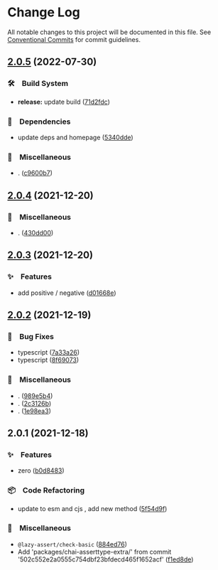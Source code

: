 # Change Log

All notable changes to this project will be documented in this file.
See [Conventional Commits](https://conventionalcommits.org) for commit guidelines.

## [2.0.5](https://github.com/bluelovers/ws-jest/compare/chai-asserttype-extra@2.0.4...chai-asserttype-extra@2.0.5) (2022-07-30)


### 🛠　Build System

* **release:** update build ([71d2fdc](https://github.com/bluelovers/ws-jest/commit/71d2fdc71463d67c9b49924a5a2dd1783db69747))


### 📌　Dependencies

* update deps and homepage ([5340dde](https://github.com/bluelovers/ws-jest/commit/5340dde4e3f5c04c77df0cf7c99fa61c09dabf9f))


### 🔖　Miscellaneous

* . ([c9600b7](https://github.com/bluelovers/ws-jest/commit/c9600b7a6a06ffc7d6634bef5675051e261d0400))





## [2.0.4](https://github.com/bluelovers/chai-asserttype-extra/compare/chai-asserttype-extra@2.0.3...chai-asserttype-extra@2.0.4) (2021-12-20)


### 🔖　Miscellaneous

* . ([430dd00](https://github.com/bluelovers/chai-asserttype-extra/commit/430dd00085dffda3774e53cd404b57fc0fc3261b))





## [2.0.3](https://github.com/bluelovers/chai-asserttype-extra/compare/chai-asserttype-extra@2.0.2...chai-asserttype-extra@2.0.3) (2021-12-20)


### ✨　Features

* add positive / negative ([d01668e](https://github.com/bluelovers/chai-asserttype-extra/commit/d01668e42157a7ae0bd0a2a6612fea5bfca01f9d))





## [2.0.2](https://github.com/bluelovers/chai-asserttype-extra/compare/chai-asserttype-extra@2.0.1...chai-asserttype-extra@2.0.2) (2021-12-19)


### 🐛　Bug Fixes

* typescript ([7a33a26](https://github.com/bluelovers/chai-asserttype-extra/commit/7a33a2677b67a29da1de6b1c4ac483e83837afa8))
* typescript ([8f69073](https://github.com/bluelovers/chai-asserttype-extra/commit/8f69073e336d2b27962315a405221ec904e203e7))


### 🔖　Miscellaneous

* . ([989e5b4](https://github.com/bluelovers/chai-asserttype-extra/commit/989e5b405663b53a07155ee09c194b6898411431))
* . ([2c3126b](https://github.com/bluelovers/chai-asserttype-extra/commit/2c3126b33a92cbe58723c5ee90490b5f68fabe0a))
* . ([1e98ea3](https://github.com/bluelovers/chai-asserttype-extra/commit/1e98ea3df7b733e2d4be6957e42188c747eb80bf))





## 2.0.1 (2021-12-18)


### ✨　Features

* zero ([b0d8483](https://github.com/bluelovers/chai-asserttype-extra/commit/b0d8483e9624df36625558252e8ffba219f6764a))


### 📦　Code Refactoring

* update to esm and cjs , add new method ([5f54d9f](https://github.com/bluelovers/chai-asserttype-extra/commit/5f54d9ff726e947e60f1bcdaa49aaf05df50cbef))


### 🔖　Miscellaneous

* `@lazy-assert/check-basic` ([884ed76](https://github.com/bluelovers/chai-asserttype-extra/commit/884ed76a3943828a3d9b7c81684ca2ed086b2d05))
* Add 'packages/chai-asserttype-extra/' from commit '502c552e2a0555c754dbf23bfdecd465f1652acf' ([f1ed8de](https://github.com/bluelovers/chai-asserttype-extra/commit/f1ed8de22bd239acf7c175c3543c00f0a63f8852))
